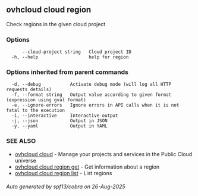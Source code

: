 ## ovhcloud cloud region

Check regions in the given cloud project

### Options

```
      --cloud-project string   Cloud project ID
  -h, --help                   help for region
```

### Options inherited from parent commands

```
  -d, --debug           Activate debug mode (will log all HTTP requests details)
  -f, --format string   Output value according to given format (expression using gval format)
  -e, --ignore-errors   Ignore errors in API calls when it is not fatal to the execution
  -i, --interactive     Interactive output
  -j, --json            Output in JSON
  -y, --yaml            Output in YAML
```

### SEE ALSO

* [ovhcloud cloud](ovhcloud_cloud.md)	 - Manage your projects and services in the Public Cloud universe
* [ovhcloud cloud region get](ovhcloud_cloud_region_get.md)	 - Get information about a region
* [ovhcloud cloud region list](ovhcloud_cloud_region_list.md)	 - List regions

###### Auto generated by spf13/cobra on 26-Aug-2025
